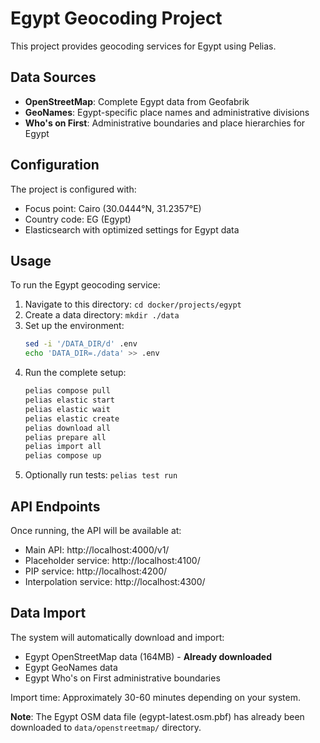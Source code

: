 # Egypt Geocoding Project

This project provides geocoding services for Egypt using Pelias.

## Data Sources

- **OpenStreetMap**: Complete Egypt data from Geofabrik
- **GeoNames**: Egypt-specific place names and administrative divisions
- **Who's on First**: Administrative boundaries and place hierarchies for Egypt

## Configuration

The project is configured with:
- Focus point: Cairo (30.0444°N, 31.2357°E)
- Country code: EG (Egypt)
- Elasticsearch with optimized settings for Egypt data

## Usage

To run the Egypt geocoding service:

1. Navigate to this directory: `cd docker/projects/egypt`
2. Create a data directory: `mkdir ./data`
3. Set up the environment: 
   ```bash
   sed -i '/DATA_DIR/d' .env
   echo 'DATA_DIR=./data' >> .env
   ```
4. Run the complete setup:
   ```bash
   pelias compose pull
   pelias elastic start
   pelias elastic wait
   pelias elastic create
   pelias download all
   pelias prepare all
   pelias import all
   pelias compose up
   ```
5. Optionally run tests: `pelias test run`

## API Endpoints

Once running, the API will be available at:
- Main API: http://localhost:4000/v1/
- Placeholder service: http://localhost:4100/
- PIP service: http://localhost:4200/
- Interpolation service: http://localhost:4300/

## Data Import

The system will automatically download and import:
- Egypt OpenStreetMap data (164MB) - **Already downloaded**
- Egypt GeoNames data
- Egypt Who's on First administrative boundaries

Import time: Approximately 30-60 minutes depending on your system.

**Note**: The Egypt OSM data file (egypt-latest.osm.pbf) has already been downloaded to `data/openstreetmap/` directory. 